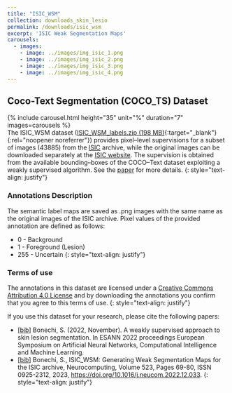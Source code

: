 ```yaml
---
title: "ISIC_WSM"
collection: downloads_skin_lesio
permalink: /downloads/isic_wsm
excerpt: 'ISIC Weak Segmentation Maps'
carousels:
  - images:
    - image: ../images/img_isic_1.png
    - image: ../images/img_isic_2.png
    - image: ../images/img_isic_3.png
    - image: ../images/img_isic_4.png
---
```


## Coco-Text Segmentation (COCO_TS) Dataset

{% include carousel.html height="35" unit="%" duration="7" images=carousels %}
<br>
The ISIC_WSM dataset ([ISIC_WSM_labels.zip (198 MB)](http://clem.diism.unisi.it/~coco_ts/download_isic_wsm.php){:target="_blank"}{:rel="noopener noreferrer"}) provides pixel–level supervisions for a subset of images (43885) from the [ISIC](https://www.isic-archive.com/#!/topWithHeader/wideContentTop/main) archive, while the original images can be downloaded separately at the [ISIC website](https://www.isic-archive.com/#!/topWithHeader/onlyHeaderTop/gallery?filter=%5B%5D). The supervision is obtained from the available bounding–boxes of the COCO–Text dataset exploiting a weakly supervised algorithm. See the [paper](https://www.esann.org/sites/default/files/proceedings/2022/ES2022-46.pdf) for more details.
{: style="text-align: justify"}

### Annotations Description
The semantic label maps are saved as .png images with the same name as the original images of the ISIC archive.
Pixel values of the provided annotation are defined as follows:
*  0 - Background
*  1 - Foreground (Lesion)
*  255 - Uncertain
{: style="text-align: justify"}

### Terms of use
The annotations in this dataset are licensed under a [Creative Commons Attribution 4.0 License](https://creativecommons.org/licenses/by/4.0/legalcode) and by downloading the annotations you confirm that you agree to this terms of use.
{: style="text-align: justify"}

If you use this dataset for your research, please cite the following papers:
* [[bib](http://clem.diism.unisi.it/~coco_ts/cite_ISIC_WSM_ESANN.bib)] Bonechi, S. (2022, November). A weakly supervised approach to skin lesion segmentation. In ESANN 2022 proceedings European Symposium on Artificial Neural Networks, Computational Intelligence and Machine Learning.
* [[bib](http://clem.diism.unisi.it/~coco_ts/cite_ISIC_WSM_Neurocomputing.bib)] Bonechi, S., ISIC_WSM: Generating Weak Segmentation Maps for the ISIC archive, Neurocomputing, Volume 523, Pages 69-80, ISSN 0925-2312, 2023, https://doi.org/10.1016/j.neucom.2022.12.033.
{: style="text-align: justify"}

